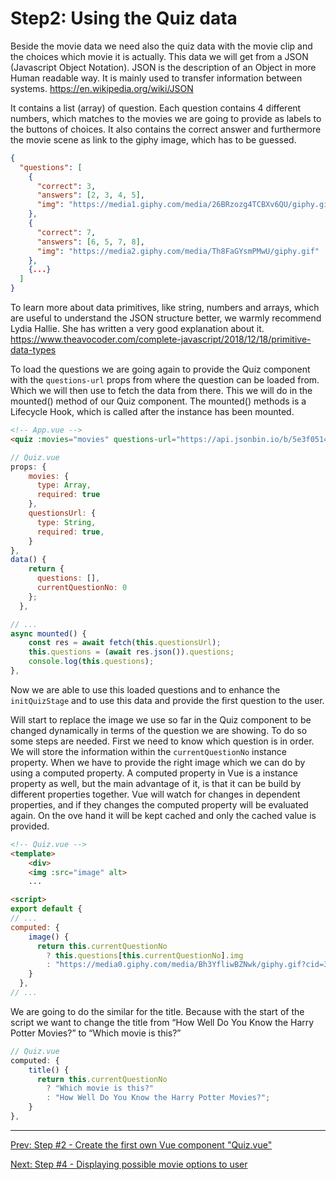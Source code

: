 # Step2: Using the Quiz data

Beside the movie data we need also the quiz data with the movie clip and the choices which movie it is actually.
This data we will get from a JSON (Javascript Object Notation). JSON is the description of an Object in more Human readable way. It is mainly used to transfer information between systems.
https://en.wikipedia.org/wiki/JSON

It contains a list (array) of question. Each question contains 4 different numbers, which matches to the movies we are going to provide as labels to the buttons of choices. It also contains the correct answer and furthermore the movie scene as link to the giphy image, which has to be guessed.


```json
{
  "questions": [
    {
      "correct": 3,
      "answers": [2, 3, 4, 5],
      "img": "https://media1.giphy.com/media/26BRzozg4TCBXv6QU/giphy.gif"
    },
    {
      "correct": 7,
      "answers": [6, 5, 7, 8],
      "img": "https://media2.giphy.com/media/Th8FaGYsmPMwU/giphy.gif"
    },
    {...}
  ]
}
```

To learn more about data primitives, like string, numbers and arrays, which are useful to understand the JSON structure better, we warmly recommend Lydia Hallie. She has written a very good explanation about it. https://www.theavocoder.com/complete-javascript/2018/12/18/primitive-data-types

To load the questions we are going again to provide the Quiz component with the `questions-url` props from where the question can be loaded from. Which we will then use to fetch the data from there. This we will do in the mounted() method  of our Quiz component. The mounted() methods is a Lifecycle Hook, which is called after the instance has been mounted.


```html
<!-- App.vue -->
<quiz :movies="movies" questions-url="https://api.jsonbin.io/b/5e3f0514f47af813bad11ac5"/>
```

```javascript
// Quiz.vue
props: {
    movies: {
      type: Array,
      required: true
    },
    questionsUrl: {
      type: String,
      required: true,
    }
},
data() {
    return {
      questions: [],
      currentQuestionNo: 0
    };
  },

// ...
async mounted() {
    const res = await fetch(this.questionsUrl);
    this.questions = (await res.json()).questions;
    console.log(this.questions);
},
```

Now we are able to use this loaded questions and to enhance the `initQuizStage` and to use this data and provide the first question to the user.

Will start to replace the image we use so far in the Quiz component to be changed dynamically in terms of the question we are showing.
To do so some steps are needed. First we need to know which question is in order. We will store the information within the `currentQuestionNo` instance property. When we have to provide the right image which we can do by using a computed property. A computed property in Vue is a instance property as well, but the main advantage of it, is that it can be build by different properties together. Vue will watch for changes in dependent properties, and if they changes the computed property will be evaluated again. On the ove hand it will be kept cached and only the cached value is provided.

```html
<!-- Quiz.vue -->
<template>
    <div>
    <img :src="image" alt>
    ...

<script>
export default {
// ...
computed: {
    image() {
      return this.currentQuestionNo
        ? this.questions[this.currentQuestionNo].img
        : "https://media0.giphy.com/media/Bh3YfliwBZNwk/giphy.gif?cid=3640f6095c852266776c6f746fb2fc67";
    }
  },
// ...
```

We are going to do the similar for the title. Because with the start of the script we want to change the title from “How Well Do You Know the Harry Potter Movies?” to “Which movie is this?”

```javascript
// Quiz.vue
computed: {
    title() {
      return this.currentQuestionNo
        ? "Which movie is this?"
        : "How Well Do You Know the Harry Potter Movies?";
    }
},
```

---

[Prev: Step #2 - Create the first own Vue component "Quiz.vue"](step2.md)

[Next: Step #4 - Displaying possible movie options to user](step4.md)
